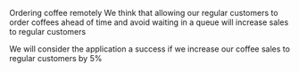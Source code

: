 Ordering coffee remotely
We think that allowing our regular customers to order coffees ahead of time and avoid waiting in a queue will increase sales to regular customers

We will consider the application a success if we increase our coffee sales to regular customers by 5%
